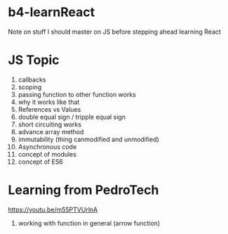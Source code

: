 # b4-learnReact
Note on stuff I should master on JS before stepping ahead learning React

# JS Topic
1. callbacks
2. scoping
3. passing function to other function works
4. why it works like that
5. References vs Values
6. double equal sign / tripple equal sign
7. short circuiting works
8. advance array method
9. immutability (thing canmodified and unmodified)
10. Asynchronous code
11. concept of modules
12. concept of ES6

# Learning from PedroTech
https://youtu.be/m55PTVUrlnA

1. working with function in general (arrow function)
